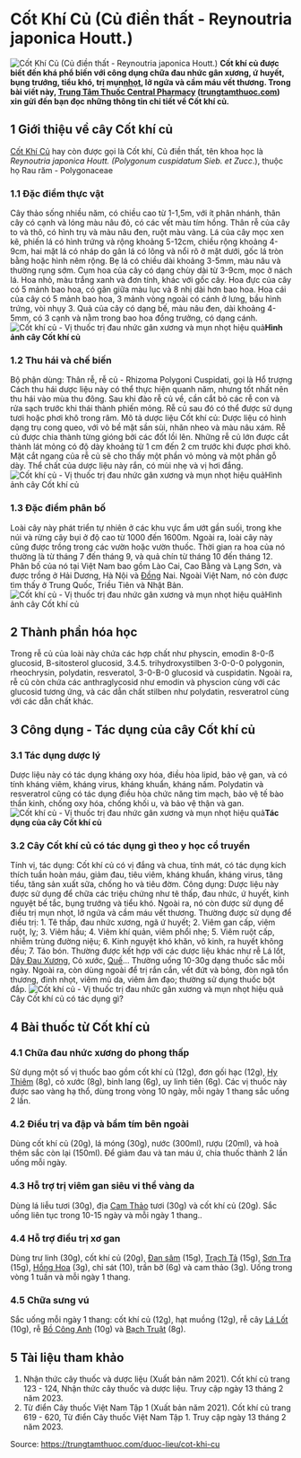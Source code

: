 # Cốt Khí Củ (Củ điền thất - Reynoutria japonica Houtt.)

![Cốt Khí Củ \(Củ điền thất - Reynoutria japonica Houtt.\)](https://trungtamthuoc.com/images/others/cay-cot-khi-cu-0-5747.jpg)
**Cốt khí củ được biết đến khá phổ biến với công dụng chữa đau nhức gân xương, ứ huyết, bụng trướng, tiểu khó, trị mụn[nhọt](https://trungtamthuoc.com/bai-viet/nhot "nhọt"), lở ngứa và cầm máu vết thương. Trong bài viết này, [Trung Tâm Thuốc Central Pharmacy](https://trungtamthuoc.com/ "Trung Tâm Thuốc Central Pharmacy") ([trungtamthuoc.com](https://trungtamthuoc.com/ "trungtamthuoc.com")) xin gửi đến bạn đọc những thông tin chi tiết về Cốt khí củ.**
##  1 Giới thiệu về cây Cốt khí củ
[Cốt Khí Củ](https://trungtamthuoc.com/duoc-lieu/cot-khi-cu "Cốt Khí Củ") hay còn được gọi là Cốt khí, Củ điền thất, tên khoa học là _Reynoutria japonica Houtt. (Polygonum cuspidatum Sieb. et Zucc_.), thuộc họ Rau răm - Polygonaceae
### 1.1 Đặc điểm thực vật
Cây thảo sống nhiều năm, có chiều cao từ 1-1,5m, với ít phân nhánh, thân cây có cạnh và lóng màu nâu đỏ, có các vết màu tím hồng. Thân rễ của cây to và thô, có hình trụ và màu nâu đen, ruột màu vàng. Lá của cây mọc xen kẽ, phiến lá có hình trứng và rộng khoảng 5-12cm, chiều rộng khoảng 4-9cm, hai mặt lá có nháp do gân lá có lông và nổi rõ ở mặt dưới, gốc lá tròn bằng hoặc hình nêm rộng. Bẹ lá có chiều dài khoảng 3-5mm, màu nâu và thường rụng sớm.
Cụm hoa của cây có dạng chùy dài từ 3-9cm, mọc ở nách lá. Hoa nhỏ, màu trắng xanh và đơn tính, khác với gốc cây. Hoa đực của cây có 5 mảnh bao hoa, có gân giữa màu lục và 8 nhị dài hơn bao hoa. Hoa cái của cây có 5 mảnh bao hoa, 3 mảnh vòng ngoài có cánh ở lưng, bầu hình trứng, vòi nhụy 3. Quả của cây có dạng bế, màu nâu đen, dài khoảng 4-5mm, có 3 cạnh và nằm trong bao hoa đồng trưởng, có dạng cánh.
![Cốt khí củ - Vị thuốc trị đau nhức gân xương và mụn nhọt hiệu quả](https://trungtamthuoc.com/images/item/cay-cot-khi-cu-1.jpg)**Hình ảnh cây Cốt khí củ**
### 1.2 Thu hái và chế biến
Bộ phận dùng: Thân rễ, rễ củ - Rhizoma Polygoni Cuspidati, gọi là Hổ trượng
Cách thu hái dược liệu này có thể thực hiện quanh năm, nhưng tốt nhất nên thu hái vào mùa thu đông. Sau khi đào rễ củ về, cần cắt bỏ các rễ con và rửa sạch trước khi thái thành phiến mỏng. Rễ củ sau đó có thể được sử dụng tươi hoặc phơi khô trong râm.
Mô tả dược liệu Cốt khí củ: Dược liệu có hình dạng trụ cong queo, với vỏ bề mặt sần sùi, nhăn nheo và màu nâu xám. Rễ củ được chia thành từng gióng bởi các đốt lồi lên. Những rễ củ lớn được cắt thành lát mỏng có độ dày khoảng từ 1 cm đến 2 cm trước khi được phơi khô. Mặt cắt ngang của rễ củ sẽ cho thấy một phần vỏ mỏng và một phần gỗ dày. Thể chất của dược liệu này rắn, có mùi nhẹ và vị hơi đắng.
![Cốt khí củ - Vị thuốc trị đau nhức gân xương và mụn nhọt hiệu quả](https://trungtamthuoc.com/images/item/cay-cot-khi-cu-3.jpg)Hình ảnh cây Cốt khí củ
### 1.3 Đặc điểm phân bố
Loài cây này phát triển tự nhiên ở các khu vực ẩm ướt gần suối, trong khe núi và rừng cây bụi ở độ cao từ 1000 đến 1600m. Ngoài ra, loài cây này cũng được trồng trong các vườn hoặc vườn thuốc. Thời gian ra hoa của nó thường là từ tháng 7 đến tháng 9, và quả chín từ tháng 10 đến tháng 12. Phân bố của nó tại Việt Nam bao gồm Lào Cai, Cao Bằng và Lạng Sơn, và được trồng ở Hải Dương, Hà Nội và [Đồng](https://trungtamthuoc.com/hoat-chat/dong "Đồng") Nai. Ngoài Việt Nam, nó còn được tìm thấy ở Trung Quốc, Triều Tiên và Nhật Bản.
![Cốt khí củ - Vị thuốc trị đau nhức gân xương và mụn nhọt hiệu quả](https://trungtamthuoc.com/images/item/cay-cot-khi-cu-2.jpg)Hình ảnh cây Cốt khí củ
##  2 Thành phần hóa học
Trong rễ củ của loài này chứa các hợp chất như physcin, emodin 8-0-ẞ glucosid, B-sitosterol glucosid, 3.4.5. trihydroxystilben 3-0-0-0 polygonin, rheochrysin, polydatin, resveratol, 3-0-B-0 glucosid và cuspidatin. Ngoài ra, rễ củ còn chứa các anthraglycosid như emodin và physcion cùng với các glucosid tương ứng, và các dẫn chất stilben như polydatin, resveratrol cùng với các dẫn chất khác.
##  3 Công dụng - Tác dụng của cây Cốt khí củ
### 3.1 Tác dụng dược lý 
Dược liệu này có tác dụng kháng oxy hóa, điều hòa lipid, bảo vệ gan, và có tính kháng viêm, kháng virus, kháng khuẩn, kháng nấm. Polydatin và resveratrol cũng có tác dụng điều hòa chức năng tim mạch, bảo vệ tế bào thần kinh, chống oxy hóa, chống khối u, và bảo vệ thận và gan.
![Cốt khí củ - Vị thuốc trị đau nhức gân xương và mụn nhọt hiệu quả](https://trungtamthuoc.com/images/item/cay-cot-khi-cu-4.jpg)**Tác dụng của cây Cốt khí củ**
### 3.2 Cây Cốt khí củ có tác dụng gì theo y học cổ truyền
Tính vị, tác dụng: Cốt khí củ có vị đắng và chua, tính mát, có tác dụng kích thích tuần hoàn máu, giảm đau, tiêu viêm, kháng khuẩn, kháng virus, tăng tiểu, tăng sản xuất sữa, chống ho và tiêu đờm.
Công dụng: Dược liệu này được sử dụng để chữa các triệu chứng như tê thấp, đau nhức, ứ huyết, kinh nguyệt bế tắc, bụng trướng và tiểu khó. Ngoài ra, nó còn được sử dụng để điều trị mụn nhọt, lở ngứa và cầm máu vết thương. Thường được sử dụng để điều trị: 1. Tê thấp, đau nhức xương, ngã ứ huyết; 2. Viêm gan cấp, viêm ruột, lỵ; 3. Viêm hầu; 4. Viêm khí quản, viêm phổi nhẹ; 5. Viêm ruột cấp, nhiễm trùng đường niệu; 6. Kinh nguyệt khó khăn, vô kinh, ra huyết không đều; 7. Táo bón. Thường được kết hợp với các dược liệu khác như rễ Lá lốt, [Dây Đau Xương](https://trungtamthuoc.com/duoc-lieu/day-dau-xuong "Dây Đau Xương"), Cỏ xước, [Quế](https://trungtamthuoc.com/duoc-lieu/que-51 "Quế")... Thường uống 10-30g dạng thuốc sắc mỗi ngày. Ngoài ra, còn dùng ngoài để trị rắn cắn, vết đứt và bỏng, đòn ngã tổn thương, đinh nhọt, viêm mủ da, viêm âm đạo; thường sử dụng thuốc bột đắp.
![Cốt khí củ - Vị thuốc trị đau nhức gân xương và mụn nhọt hiệu quả](https://trungtamthuoc.com/images/item/cay-cot-khi-cu-5.jpg)Cây Cốt khí củ có tác dụng gì?
##  4 Bài thuốc từ Cốt khí củ
### 4.1 Chữa đau nhức xương do phong thấp
Sử dụng một số vị thuốc bao gồm cốt khí củ (12g), đơn gối hạc (12g), [Hy Thiêm](https://trungtamthuoc.com/duoc-lieu/hy-thiem "Hy Thiêm") (8g), cỏ xước (8g), binh lang (6g), uy linh tiên (6g). Các vị thuốc này được sao vàng hạ thổ, dùng trong vòng 10 ngày, mỗi ngày 1 thang sắc uống 2 lần.
### 4.2 Điều trị va đập và bầm tím bên ngoài
Dùng cốt khí củ (20g), lá móng (30g), nước (300ml), rượu (20ml), và hoà thêm sắc còn lại (150ml). Để giảm đau và tan máu ứ, chia thuốc thành 2 lần uống mỗi ngày.
### 4.3 Hỗ trợ trị viêm gan siêu vi thể vàng da
Dùng lá liễu tươi (30g), địa [Cam Thảo](https://trungtamthuoc.com/duoc-lieu/cam-thao-32 "Cam Thảo") tươi (30g) và cốt khí củ (20g). Sắc uống liên tục trong 10-15 ngày và mỗi ngày 1 thang..
### 4.4 Hỗ trợ điều trị xơ gan
Dùng trư linh (30g), cốt khí củ (20g), [Đan sâm](https://trungtamthuoc.com/duoc-lieu/dan-sam-70 "Đan sâm") (15g), [Trạch Tả](https://trungtamthuoc.com/duoc-lieu/trach-ta-81 "Trạch Tả") (15g), [Sơn Tra](https://trungtamthuoc.com/duoc-lieu/son-tra-44 "Sơn Tra") (15g), [Hồng Hoa](https://trungtamthuoc.com/duoc-lieu/hong-hoa-87 "Hồng Hoa") (3g), chỉ sát (10), trần bỡ (6g) và cam thảo (3g). Uống trong vòng 1 tuần và mỗi ngày 1 thang.
### 4.5 Chữa sưng vú
Sắc uống mỗi ngày 1 thang: cốt khí củ (12g), hạt muồng (12g), rễ cây [Lá Lốt](https://trungtamthuoc.com/duoc-lieu/la-lot "Lá Lốt") (10g), rễ [Bồ Công Anh](https://trungtamthuoc.com/duoc-lieu/bo-cong-anh-30 "Bồ Công Anh") (10g) và [Bạch Truật](https://trungtamthuoc.com/duoc-lieu/bach-truat-46 "Bạch Truật") (8g). 
##  5 Tài liệu tham khảo
  1. Nhận thức cây thuốc và dược liệu (Xuất bản năm 2021). Cốt khí củ trang 123 - 124, Nhận thức cây thuốc và dược liệu. Truy cập ngày 13 tháng 2 năm 2023.
  2. Từ điển Cây thuốc Việt Nam Tập 1 (Xuất bản năm 2021). Cốt khí củ trang 619 - 620, Từ điển Cây thuốc Việt Nam Tập 1. Truy cập ngày 13 tháng 2 năm 2023.




Source: https://trungtamthuoc.com/duoc-lieu/cot-khi-cu